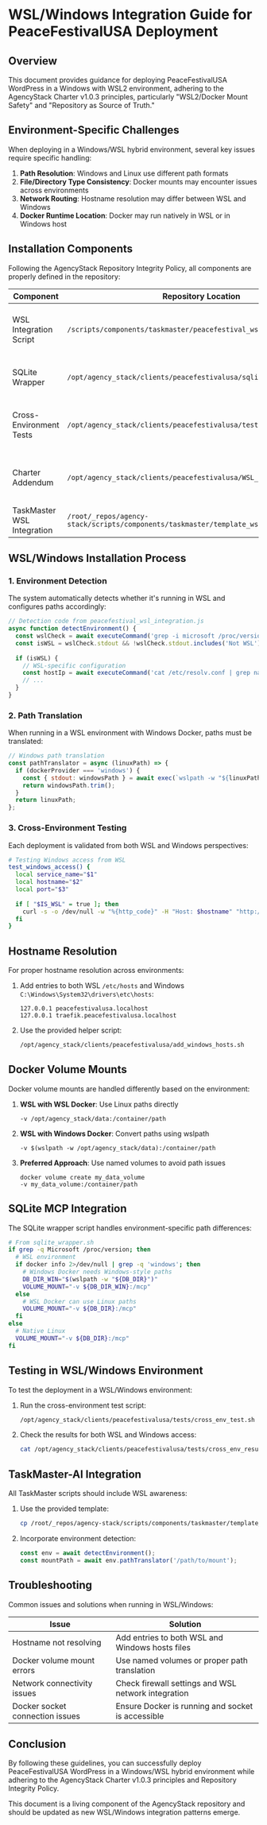 # WSL/Windows Integration Guide for PeaceFestivalUSA Deployment

## Overview

This document provides guidance for deploying PeaceFestivalUSA WordPress in a Windows with WSL2 environment, adhering to the AgencyStack Charter v1.0.3 principles, particularly "WSL2/Docker Mount Safety" and "Repository as Source of Truth."

## Environment-Specific Challenges

When deploying in a Windows/WSL hybrid environment, several key issues require specific handling:

1. **Path Resolution**: Windows and Linux use different path formats
2. **File/Directory Type Consistency**: Docker mounts may encounter issues across environments
3. **Network Routing**: Hostname resolution may differ between WSL and Windows
4. **Docker Runtime Location**: Docker may run natively in WSL or in Windows host

## Installation Components

Following the AgencyStack Repository Integrity Policy, all components are properly defined in the repository:

| Component | Repository Location | Purpose |
|-----------|---------------------|---------|
| WSL Integration Script | `/scripts/components/taskmaster/peacefestival_wsl_integration.js` | Environment detection and integration setup |
| SQLite Wrapper | `/opt/agency_stack/clients/peacefestivalusa/sqlite_wrapper.sh` | WSL-compatible SQLite MCP access |
| Cross-Environment Tests | `/opt/agency_stack/clients/peacefestivalusa/tests/cross_env_test.sh` | Testing from both WSL and Windows perspectives |
| Charter Addendum | `/opt/agency_stack/clients/peacefestivalusa/WSL_CHARTER_ADDENDUM.md` | WSL-specific updates to Charter principles |
| TaskMaster WSL Integration | `/root/_repos/agency-stack/scripts/components/taskmaster/template_wsl_aware.js` | WSL-aware TaskMaster template |

## WSL/Windows Installation Process

### 1. Environment Detection

The system automatically detects whether it's running in WSL and configures paths accordingly:

```javascript
// Detection code from peacefestival_wsl_integration.js
async function detectEnvironment() {
  const wslCheck = await executeCommand('grep -i microsoft /proc/version || echo "Not WSL"');
  const isWSL = wslCheck.stdout && !wslCheck.stdout.includes('Not WSL');
  
  if (isWSL) {
    // WSL-specific configuration
    const hostIp = await executeCommand('cat /etc/resolv.conf | grep nameserver | cut -d " " -f 2');
    // ...
  }
}
```

### 2. Path Translation

When running in a WSL environment with Windows Docker, paths must be translated:

```javascript
// Windows path translation
const pathTranslator = async (linuxPath) => {
  if (dockerProvider === 'windows') {
    const { stdout: windowsPath } = await exec(`wslpath -w "${linuxPath}"`);
    return windowsPath.trim();
  }
  return linuxPath;
};
```

### 3. Cross-Environment Testing

Each deployment is validated from both WSL and Windows perspectives:

```bash
# Testing Windows access from WSL
test_windows_access() {
  local service_name="$1"
  local hostname="$2"
  local port="$3"
  
  if [ "$IS_WSL" = true ]; then
    curl -s -o /dev/null -w "%{http_code}" -H "Host: $hostname" "http://$WINDOWS_HOST_IP:$port"
  fi
}
```

## Hostname Resolution

For proper hostname resolution across environments:

1. Add entries to both WSL `/etc/hosts` and Windows `C:\Windows\System32\drivers\etc\hosts`:
   ```
   127.0.0.1 peacefestivalusa.localhost
   127.0.0.1 traefik.peacefestivalusa.localhost
   ```

2. Use the provided helper script:
   ```bash
   /opt/agency_stack/clients/peacefestivalusa/add_windows_hosts.sh
   ```

## Docker Volume Mounts

Docker volume mounts are handled differently based on the environment:

1. **WSL with WSL Docker**: Use Linux paths directly
   ```
   -v /opt/agency_stack/data:/container/path
   ```

2. **WSL with Windows Docker**: Convert paths using wslpath
   ```
   -v $(wslpath -w /opt/agency_stack/data):/container/path
   ```

3. **Preferred Approach**: Use named volumes to avoid path issues
   ```
   docker volume create my_data_volume
   -v my_data_volume:/container/path
   ```

## SQLite MCP Integration

The SQLite wrapper script handles environment-specific path differences:

```bash
# From sqlite_wrapper.sh
if grep -q Microsoft /proc/version; then
  # WSL environment
  if docker info 2>/dev/null | grep -q 'windows'; then
    # Windows Docker needs Windows-style paths
    DB_DIR_WIN="$(wslpath -w "${DB_DIR}")"
    VOLUME_MOUNT="-v ${DB_DIR_WIN}:/mcp"
  else
    # WSL Docker can use Linux paths
    VOLUME_MOUNT="-v ${DB_DIR}:/mcp"
  fi
else
  # Native Linux
  VOLUME_MOUNT="-v ${DB_DIR}:/mcp"
fi
```

## Testing in WSL/Windows Environment

To test the deployment in a WSL/Windows environment:

1. Run the cross-environment test script:
   ```bash
   /opt/agency_stack/clients/peacefestivalusa/tests/cross_env_test.sh
   ```

2. Check the results for both WSL and Windows access:
   ```bash
   cat /opt/agency_stack/clients/peacefestivalusa/tests/cross_env_results.log
   ```

## TaskMaster-AI Integration

All TaskMaster scripts should include WSL awareness:

1. Use the provided template:
   ```bash
   cp /root/_repos/agency-stack/scripts/components/taskmaster/template_wsl_aware.js /path/to/new_script.js
   ```

2. Incorporate environment detection:
   ```javascript
   const env = await detectEnvironment();
   const mountPath = await env.pathTranslator('/path/to/mount');
   ```

## Troubleshooting

Common issues and solutions when running in WSL/Windows:

| Issue | Solution |
|-------|----------|
| Hostname not resolving | Add entries to both WSL and Windows hosts files |
| Docker volume mount errors | Use named volumes or proper path translation |
| Network connectivity issues | Check firewall settings and WSL network integration |
| Docker socket connection issues | Ensure Docker is running and socket is accessible |

## Conclusion

By following these guidelines, you can successfully deploy PeaceFestivalUSA WordPress in a Windows/WSL hybrid environment while adhering to the AgencyStack Charter v1.0.3 principles and Repository Integrity Policy.

This document is a living component of the AgencyStack repository and should be updated as new WSL/Windows integration patterns emerge.
